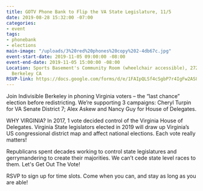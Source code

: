 ```yaml
---
title: GOTV Phone Bank to Flip the VA State Legislature, 11/5
date: 2019-08-28 15:32:00 -07:00
categories:
- event
tags:
- phonebank
- elections
main-image: "/uploads/3%20red%20phones%20copy%202-4db67c.jpg"
event-start-date: 2019-11-05 09:00:00 -08:00
event-end-date: 2019-11-05 15:00:00 -08:00
Location: Sports Basement's Community Room (wheelchair accessible), 2727 Milvia St,
  Berkeley CA
RSVP-link: https://docs.google.com/forms/d/e/1FAIpQLSf4cSgbP7r4IgFw2AS8ib1z3NgwMTL96FEBnbXFuMpKl9ilOw/viewform
---
```


Join Indivisible Berkeley in phoning Virginia voters – the “last chance” election before redistricting. We’re supporting 3 campaigns: Cheryl Turpin for VA Senate District 7; Alex Askew and Nancy Guy for House of Delegates.

WHY VIRGINIA? In 2017, 1 vote decided control of the Virginia House of Delegates. Virginia State legislators elected in 2019 will draw up Virginia’s US congressional district map and affect national elections. Each vote really matters!

Republicans spent decades working to control state legislatures and gerrymandering to create their majorities. We can’t cede state level races to them. Let's Get Out The Vote!

RSVP to sign up for time slots. Come when you can, and stay as long as you are able!